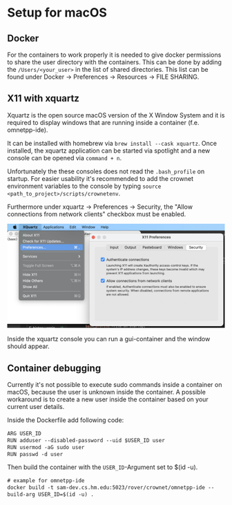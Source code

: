 # Setup for macOS

## Docker

For the containers to work properly it is needed to give docker permissions to share the user directory with the containers. This can be done by adding the `/Users/<your_user>` in the list of shared directories. This list can be found under Docker -> Preferences -> Resources -> FILE SHARING.

## X11 with xquartz
Xquartz is the open source macOS version of the X Window System and it is required to display windows that are running inside a container (f.e. omnetpp-ide). 

It can be installed with homebrew via `brew install --cask xquartz`. Once installed, the xquartz application can be started via spotlight and a new console can be opened via `command + n`.

Unfortunately the these consoles does not read the `.bash_profile` on startup. 
For easier usability it's recommended to add the crownet environment variables to the console by typing `source <path_to_project>/scripts/crownetenv`.

Furthermore under xquartz -> Preferences -> Security, the "Allow connections from network clients" checkbox must be enabled.

![Image of the network connection checkbox](img/xquartz_security_settings.png)

Inside the xquartz console you can run a gui-container and the window should appear.

## Container debugging

Currently it's not possible to execute sudo commands inside a container on macOS, because the user is unknown inside the container. A possible workaround is to create a new user inside the container based on your current user details.

Inside the Dockerfile add following code:
```
ARG USER_ID
RUN adduser --disabled-password --uid $USER_ID user
RUN usermod -aG sudo user
RUN passwd -d user
```
Then build the container with the `USER_ID`-Argument set to $(id -u).
```
# example for omnetpp-ide
docker build -t sam-dev.cs.hm.edu:5023/rover/crownet/omnetpp-ide --build-arg USER_ID=$(id -u) .
```

